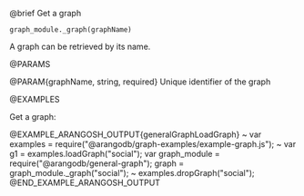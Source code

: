 

@brief Get a graph

`graph_module._graph(graphName)`

A graph can be retrieved by its name.

@PARAMS

@PARAM{graphName, string, required}
Unique identifier of the graph

@EXAMPLES

Get a graph:

@EXAMPLE_ARANGOSH_OUTPUT{generalGraphLoadGraph}
~ var examples = require("@arangodb/graph-examples/example-graph.js");
~ var g1 = examples.loadGraph("social");
  var graph_module = require("@arangodb/general-graph");
  graph = graph_module._graph("social");
~ examples.dropGraph("social");
@END_EXAMPLE_ARANGOSH_OUTPUT


